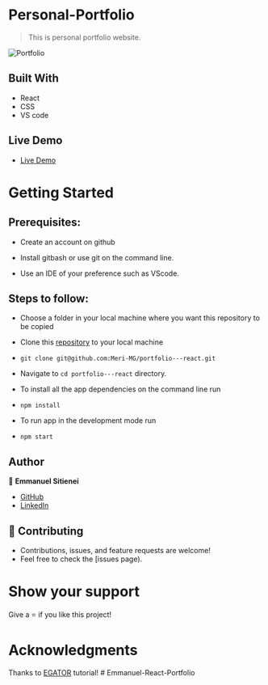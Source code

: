 # Personal-Portfolio
> This is personal portfolio website.

![Portfolio]()

## Built With

- React
- CSS
- VS code

## Live Demo

- [Live Demo]()


# Getting Started
## Prerequisites:


- Create an account on github

- Install gitbash or use git on the command line.

- Use an IDE of your preference such as VScode.

## Steps to follow:

- Choose a folder in your local machine where you want this repository to be copied

- Clone this [repository](https://github.com/Meri-MG/portfolio---react) to your local machine 
- ```
  git clone git@github.com:Meri-MG/portfolio---react.git
  ```

- Navigate to `cd portfolio---react`  directory.

- To install all the app dependencies on the command line run
- ```
  npm install
  ``` 
- To run app in the development mode run 
- ```
  npm start
  ```


## Author

:man: **Emmanuel Sitienei**

- [GitHub](https://github.com/SITIENEIKIBET)
- [LinkedIn](https://www.linkedin.com/in/emmanuel-sitienei--data-analyst-engineer)

## 🤝 Contributing
- Contributions, issues, and feature requests are welcome!
- Feel free to check the [issues page).

# Show your support
Give a ⭐ if you like this project!

# Acknowledgments
Thanks to [EGATOR](https://www.youtube.com/watch?v=G-Cr00UYokU&list=WL&index=55&t=1845s) tutorial!
#   E m m a n u e l - R e a c t - P o r t f o l i o 
 
 